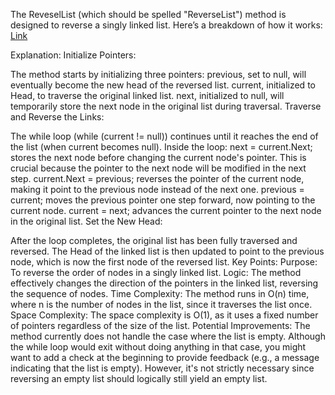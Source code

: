 ﻿The ReveselList (which should be spelled "ReverseList") method is designed to reverse a singly linked list. Here’s a breakdown of how it works:
[Link]()

Explanation:
Initialize Pointers:

The method starts by initializing three pointers:
previous, set to null, will eventually become the new head of the reversed list.
current, initialized to Head, to traverse the original linked list.
next, initialized to null, will temporarily store the next node in the original list during traversal.
Traverse and Reverse the Links:

The while loop (while (current != null)) continues until it reaches the end of the list (when current becomes null).
Inside the loop:
next = current.Next; stores the next node before changing the current node's pointer. This is crucial because the pointer to the next node will be modified in the next step.
current.Next = previous; reverses the pointer of the current node, making it point to the previous node instead of the next one.
previous = current; moves the previous pointer one step forward, now pointing to the current node.
current = next; advances the current pointer to the next node in the original list.
Set the New Head:

After the loop completes, the original list has been fully traversed and reversed. The Head of the linked list is then updated to point to the previous node, which is now the first node of the reversed list.
Key Points:
Purpose: To reverse the order of nodes in a singly linked list.
Logic:
The method effectively changes the direction of the pointers in the linked list, reversing the sequence of nodes.
Time Complexity: The method runs in O(n) time, where n is the number of nodes in the list, since it traverses the list once.
Space Complexity: The space complexity is O(1), as it uses a fixed number of pointers regardless of the size of the list.
Potential Improvements:
The method currently does not handle the case where the list is empty. Although the while loop would exit without doing anything in that case, you might want to add a check at the beginning to provide feedback (e.g., a message indicating that the list is empty). However, it's not strictly necessary since reversing an empty list should logically still yield an empty list.